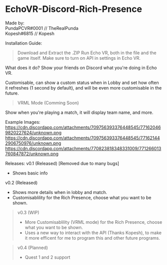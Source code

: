 # EchoVR-Discord-Rich-Presence
Made by:\
PundaPCVR#0001 // TheRealPunda\
Kopesh#6815 // Kopesh

Installation Guide:
> Download and Extract the .ZIP
> Run Echo VR, both in the file and the game itself.
> Make sure to turn on API in settings in Echo VR.

What does it do?
Show your friends on Discord what you're doing in Echo VR.

Customisable, can show a custom status when in Lobby and set how often it refreshes (1 second by default), and will be even more customisable in the future.

> VRML Mode (Comming Soon)

Show when you're playing a match, it will display team name, and more.

Example Images:
https://cdn.discordapp.com/attachments/709756393376448545/771620469820227624/unknown.png
https://cdn.discordapp.com/attachments/709756393376448545/771621442906750976/unknown.png
https://cdn.discordapp.com/attachments/770823818348331009/771266013760847872/unknown.png

Releases:
v0.1 (Released) [Removed due to many bugs]
- Shows basic info

v0.2 (Released)
- Shows more details when in lobby and match.
- Customisablility for the Rich Presence, choose what you want to be shown.


> v0.3 (WIP)
> - More Customisablility (VRML mode) for the Rich Presence, choose what you want to be shown.
> - Uses a new way to interact with the API (Thanks Kopesh), to make it more efficent for me to program this and other future programs.

> v0.4 (Planned)
> - Quest 1 and 2 support
